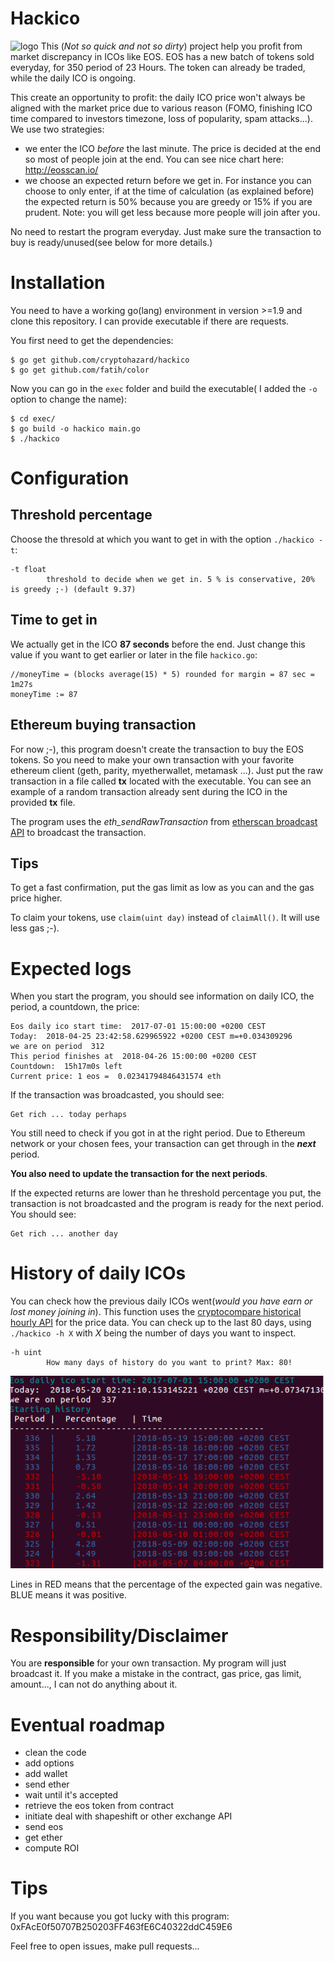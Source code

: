 # Hackico
![logo](https://user-images.githubusercontent.com/34451833/39637092-b471864a-4fca-11e8-9460-95354d53096e.png)
This (*Not so quick and not so dirty*) project help you profit from market discrepancy in ICOs like EOS. EOS has a new batch of tokens sold everyday, for 350 period of 23 Hours. The token can already be traded, while the daily ICO is ongoing.

This create an opportunity to profit: the daily ICO price won't always be aligned with the market price due to various reason (FOMO, finishing ICO time compared to investors timezone, loss of popularity, spam attacks...).
We use two strategies:
* we enter the ICO *before* the last minute. The price is decided at the end so most of people join at the end. You can see nice chart here: http://eosscan.io/
* we choose an expected return before we get in. For instance you can choose to only enter, if at the time of calculation (as explained before) the expected return is 50% because you are greedy or 15% if you are prudent. Note: you will get less because more people will join after you.

No need to restart the program everyday. Just make sure the transaction to buy is ready/unused(see below for more details.)
# Installation
You need to have a working go(lang) environment in version >=1.9 and clone this repository. I can provide executable if there are requests.

You first need to get the dependencies:
```
$ go get github.com/cryptohazard/hackico
$ go get github.com/fatih/color

```

Now you can go in the ```exec``` folder and build the executable( I added the ```-o``` option to change the name):
```
$ cd exec/
$ go build -o hackico main.go
$ ./hackico
```
# Configuration

## Threshold percentage
Choose the thresold at which you want to get in with the option ```./hackico -t```:
```
-t float
    	threshold to decide when we get in. 5 % is conservative, 20% is greedy ;-) (default 9.37)
```

## Time to get in
We actually get in the ICO **87 seconds** before the end. Just change this value if you want to get earlier or later in the file ```hackico.go```:
```
//moneyTime = (blocks average(15) * 5) rounded for margin = 87 sec = 1m27s
moneyTime := 87
```

## Ethereum buying transaction
For now ;-), this program doesn't create the transaction to buy the EOS tokens. So you need to make your own transaction with your favorite ethereum client (geth, parity, myetherwallet, metamask ...).
Just put the raw transaction in a file called **tx** located with the executable. You can see an example of a random transaction already sent during the ICO in the provided **tx** file.

The program uses the *eth_sendRawTransaction* from [etherscan broadcast API](https://etherscan.io/pushTx) to broadcast the transaction.

## Tips
To get a fast confirmation, put the gas limit as low as you can and the gas price higher.

To claim your tokens, use ```claim(uint day)``` instead of ```claimAll()```. It will use less gas ;-).

# Expected logs
When you start the program, you should see information on daily ICO, the period, a countdown, the price:
```
Eos daily ico start time:  2017-07-01 15:00:00 +0200 CEST
Today:  2018-04-25 23:42:58.629965922 +0200 CEST m=+0.034309296
we are on period  312
This period finishes at  2018-04-26 15:00:00 +0200 CEST
Countdown:  15h17m0s left
Current price: 1 eos =  0.02341794846431574 eth
```

If the transaction was broadcasted, you should see:
```
Get rich ... today perhaps
```
You still need to check if you got in at the right period. Due to Ethereum network or your chosen fees, your transaction can get through in the ***next*** period.

**You also need to update the transaction for the next periods**.

If the expected returns are lower than he threshold percentage you put, the transaction is not broadcasted and the program is ready for the next period. You should see:
```
Get rich ... another day
```

# History of daily ICOs
You can check how the previous daily ICOs went(*would you have earn or lost money joining in*). This function uses the [cryptocompare historical hourly API](https://www.cryptocompare.com/api/#-api-data-histohour-) for the price data.
You can check up to the last 80 days, using ```./hackico -h X``` with *X* being the number of days you want to inspect.

```
-h uint
    	How many days of history do you want to print? Max: 80!
```
![img](./hackico_history.png)

Lines in RED means that the percentage of the expected gain was negative. BLUE means it was positive.



# Responsibility/Disclaimer

You are **responsible** for your own transaction. My program will just broadcast it. If you make a mistake in the contract, gas price, gas limit, amount..., I can not do anything about it.

# Eventual roadmap

* clean the code
* add options
* add wallet
* send ether
* wait until it's accepted
* retrieve the eos token from contract
* initiate deal with shapeshift or other exchange API
* send eos
* get ether
* compute ROI


# Tips
If you want because you got lucky with this program:
0xFAcE0f50707B250203FF463fE6C40322ddC459E6

Feel free to open issues, make pull requests...

